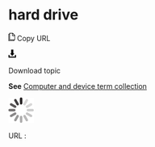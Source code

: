 # hard drive

![Copy URL](media/hard-drive/Copy.png)
Copy URL

![Download](media/hard-drive/Download.png)

Download topic

**See** [Computer and device term collection](https://worldready.cloudapp.net/Styleguide/Read?id=2700&topicid=26597)

![In progress](media/hard-drive/activity-large.gif)

URL :

